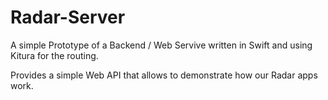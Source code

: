 # Radar-Server

A simple Prototype of a Backend / Web Servive written in Swift and using Kitura for the routing.

Provides a simple Web API that allows to demonstrate how our Radar apps work.
